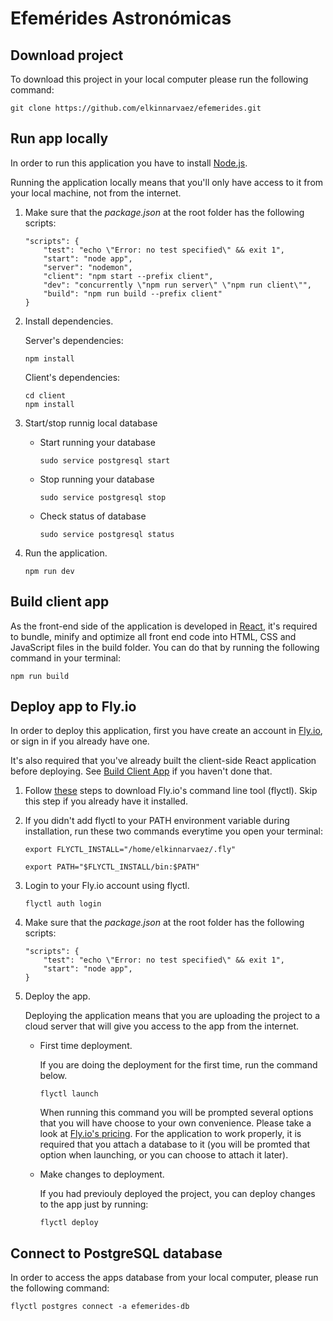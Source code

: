 # Efemérides Astronómicas

## Download project

To download this project in your local computer please run the following command:

```
git clone https://github.com/elkinnarvaez/efemerides.git
```

## Run app locally

In order to run this application you have to install [Node.js](https://nodejs.org/en/download/).

Running the application locally means that you'll only have access to it from your local machine, not from the internet.

1. Make sure that the *package.json* at the root folder has the following scripts:

    ```
    "scripts": {
        "test": "echo \"Error: no test specified\" && exit 1",
        "start": "node app",
        "server": "nodemon",
        "client": "npm start --prefix client",
        "dev": "concurrently \"npm run server\" \"npm run client\"",
        "build": "npm run build --prefix client"
    }
    ```

2. Install dependencies.

    Server's dependencies:

    ```
    npm install
    ```

    Client's dependencies:

    ```
    cd client
    npm install
    ```

3. Start/stop runnig local database

    - Start running your database
    
        ```
        sudo service postgresql start
        ```

    - Stop running your database

        ```
        sudo service postgresql stop
        ```

    - Check status of database

        ```
        sudo service postgresql status
        ```

4. Run the application.

    ```
    npm run dev
    ```

## Build client app

As the front-end side of the application is developed in [React](https://reactjs.org/), it's required to bundle, minify and optimize all front end code into HTML, CSS and JavaScript files in the build folder. You can do that by running the following command in your terminal:

```
npm run build
```

## Deploy app to Fly.io

In order to deploy this application, first you have create an account in [Fly.io](https://fly.io/app/sign-in), or sign in if you already have one.

It's also required that you've already built the client-side React application before deploying. See [Build Client App](build-client-app) if you haven't done that.

1. Follow [these](https://fly.io/docs/hands-on/install-flyctl/) steps to download Fly.io's command line tool (flyctl). Skip this step if you already have it installed.

2. If you didn't add flyctl to your PATH environment variable during installation, run these two commands everytime you open your terminal:

    ```
    export FLYCTL_INSTALL="/home/elkinnarvaez/.fly"
    ```

    ```
    export PATH="$FLYCTL_INSTALL/bin:$PATH"
    ```

3. Login to your Fly.io account using flyctl.

    ```
    flyctl auth login
    ```

4. Make sure that the *package.json* at the root folder has the following scripts:

    ```
    "scripts": {
        "test": "echo \"Error: no test specified\" && exit 1",
        "start": "node app",
    }
    ```

5. Deploy the app.

    Deploying the application means that you are uploading the project to a cloud server that will give you access to the app from the internet.

    * First time deployment.

        If you are doing the deployment for the first time, run the command below.

        ```
        flyctl launch
        ```

        When running this command you will be prompted several options that you will have choose to your own convenience. Please take a look at [Fly.io's pricing](https://fly.io/docs/about/pricing/). For the application to work properly, it is required that you attach a database to it (you will be promted that option when launching, or you can choose to attach it later).
    
    * Make changes to deployment.

        If you had previouly deployed the project, you can deploy changes to the app just by running:

        ```
        flyctl deploy
        ```

## Connect to PostgreSQL database

In order to access the apps database from your local computer, please run the following command:

```
flyctl postgres connect -a efemerides-db
```